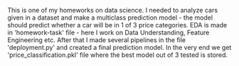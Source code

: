This is one of my homeworks on data science. I needed to analyze cars given in a dataset and make a multiclass prediction model - the model should predict whether a car will be in 1 of 3 price categories. EDA is made in 'homework-task' file - here I work on Data Understanding, Feature Engineering etc. After that I made several pipelines in the file 'deployment.py' and created a final prediction model. In the very end we get 'price_classification.pkl' file where the best model out of 3 tested is stored. 

